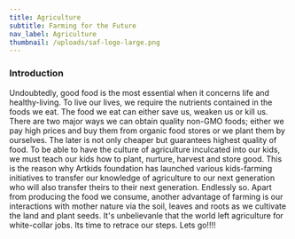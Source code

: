 ```yaml
---
title: Agriculture
subtitle: Farming for the Future
nav_label: Agriculture
thumbnail: /uploads/saf-logo-large.png
---
```


### Introduction
Undoubtedly, good food is the most essential when it concerns life and healthy-living. To live our lives, we require the nutrients contained in the foods we eat. The food we eat can either save us, weaken us or kill us.
There are two major ways we can obtain quality non-GMO foods; either we pay high prices and buy them from organic food stores or we plant them by ourselves. 
The later is not only cheaper but guarantees highest quality of food.
To be able to have the culture of agriculture inculcated into our kids, we must teach our kids how to plant, nurture, harvest and store good. 
This is the reason why Artkids foundation has launched various kids-farming initiatives to transfer our knowledge of agriculture to our next generation who will also transfer theirs to their next generation. Endlessly so.
Apart from producing the food we consume, another advantage of farming is our interactions with mother nature via the soil, leaves and roots as we cultivate the land and plant seeds. 
It's unbelievanle that the world left agriculture for white-collar jobs. Its time to retrace our steps. Lets go!!!!